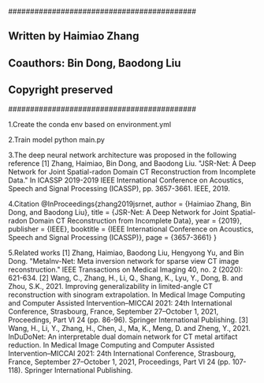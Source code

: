 ###########################################
## Written by Haimiao Zhang
## Coauthors: Bin Dong, Baodong Liu
## Copyright preserved
###########################################

1.Create the conda env based on
environment.yml

2.Train model
python main.py

3.The deep neural network architecture was proposed in the following reference
[1] Zhang, Haimiao, Bin Dong, and Baodong Liu. "JSR-Net: A Deep Network for Joint Spatial-radon Domain CT Reconstruction from Incomplete Data." In ICASSP 2019-2019 IEEE International Conference on Acoustics, Speech and Signal Processing (ICASSP), pp. 3657-3661. IEEE, 2019.

4.Citation
@InProceedings{zhang2019jsrnet,
  author = {Haimiao Zhang, Bin Dong, and Baodong Liu},
  title = {JSR-Net: A Deep Network for Joint Spatial-radon Domain CT Reconstruction from Incomplete Data},
  year = {2019},
  publisher = {IEEE},
  booktitle = {IEEE International Conference on Acoustics, Speech and Signal Processing (ICASSP)},
  page = {3657-3661}
}

5.Related works
[1] Zhang, Haimiao, Baodong Liu, Hengyong Yu, and Bin Dong. "MetaInv-Net: Meta inversion network for sparse view CT image reconstruction." IEEE Transactions on Medical Imaging 40, no. 2 (2020): 621-634.
[2] Wang, C., Zhang, H., Li, Q., Shang, K., Lyu, Y., Dong, B. and Zhou, S.K., 2021. Improving generalizability in limited-angle CT reconstruction with sinogram extrapolation. In Medical Image Computing and Computer Assisted Intervention–MICCAI 2021: 24th International Conference, Strasbourg, France, September 27–October 1, 2021, Proceedings, Part VI 24 (pp. 86-96). Springer International Publishing.
[3] Wang, H., Li, Y., Zhang, H., Chen, J., Ma, K., Meng, D. and Zheng, Y., 2021. InDuDoNet: An interpretable dual domain network for CT metal artifact reduction. In Medical Image Computing and Computer Assisted Intervention–MICCAI 2021: 24th International Conference, Strasbourg, France, September 27–October 1, 2021, Proceedings, Part VI 24 (pp. 107-118). Springer International Publishing.
